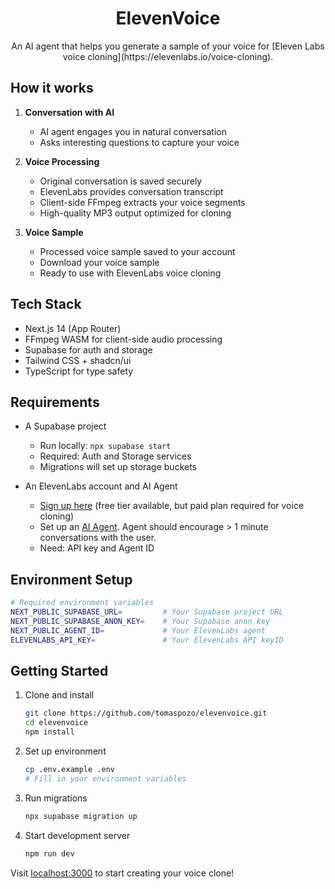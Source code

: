 <h1 align="center">ElevenVoice</h1>

<p align="center">
 An AI agent that helps you generate a sample of your voice for [Eleven Labs voice cloning](https://elevenlabs.io/voice-cloning).
</p>

## How it works

1. **Conversation with AI**

   - AI agent engages you in natural conversation
   - Asks interesting questions to capture your voice

2. **Voice Processing**

   - Original conversation is saved securely
   - ElevenLabs provides conversation transcript
   - Client-side FFmpeg extracts your voice segments
   - High-quality MP3 output optimized for cloning

3. **Voice Sample**
   - Processed voice sample saved to your account
   - Download your voice sample
   - Ready to use with ElevenLabs voice cloning

## Tech Stack

- Next.js 14 (App Router)
- FFmpeg WASM for client-side audio processing
- Supabase for auth and storage
- Tailwind CSS + shadcn/ui
- TypeScript for type safety

## Requirements

- A Supabase project

  - Run locally: `npx supabase start`
  - Required: Auth and Storage services
  - Migrations will set up storage buckets

- An ElevenLabs account and AI Agent
  - [Sign up here](https://elevenlabs.io/signup) (free tier available, but paid plan required for voice cloning)
  - Set up an [AI Agent](https://elevenlabs.io/app/conversational-ai/agents). Agent should encourage > 1 minute conversations with the user.
  - Need: API key and Agent ID

## Environment Setup

```bash
# Required environment variables
NEXT_PUBLIC_SUPABASE_URL=         # Your Supabase project URL
NEXT_PUBLIC_SUPABASE_ANON_KEY=    # Your Supabase anon key
NEXT_PUBLIC_AGENT_ID=             # Your ElevenLabs agent
ELEVENLABS_API_KEY=               # Your ElevenLabs API keyID
```

## Getting Started

1. Clone and install

   ```bash
   git clone https://github.com/tomaspozo/elevenvoice.git
   cd elevenvoice
   npm install
   ```

2. Set up environment

   ```bash
   cp .env.example .env
   # Fill in your environment variables
   ```

3. Run migrations

   ```bash
   npx supabase migration up
   ```

4. Start development server

   ```bash
   npm run dev
   ```

Visit [localhost:3000](http://localhost:3000/) to start creating your voice clone!
